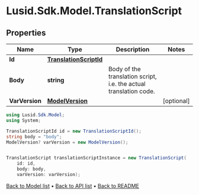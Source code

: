 # Lusid.Sdk.Model.TranslationScript

## Properties

Name | Type | Description | Notes
------------ | ------------- | ------------- | -------------
**Id** | [**TranslationScriptId**](TranslationScriptId.md) |  | 
**Body** | **string** | Body of the translation script, i.e. the actual translation code. | 
**VarVersion** | [**ModelVersion**](ModelVersion.md) |  | [optional] 

```csharp
using Lusid.Sdk.Model;
using System;

TranslationScriptId id = new TranslationScriptId();
string body = "body";
ModelVersion? varVersion = new ModelVersion();


TranslationScript translationScriptInstance = new TranslationScript(
    id: id,
    body: body,
    varVersion: varVersion);
```

[Back to Model list](../README.md#documentation-for-models) &#8226; [Back to API list](../README.md#documentation-for-api-endpoints) &#8226; [Back to README](../README.md)
